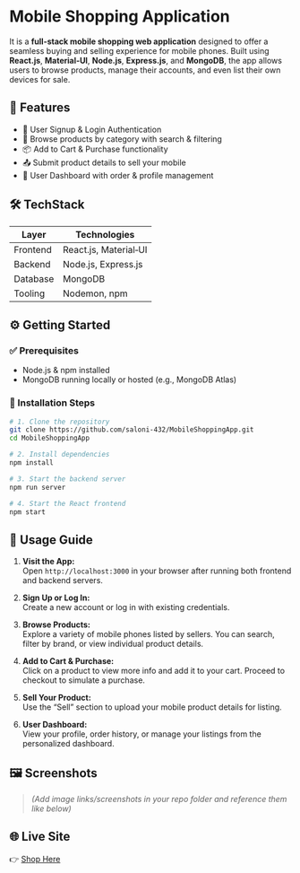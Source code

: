 # Mobile Shopping Application

It is a **full-stack mobile shopping web application** designed to offer a seamless buying and selling experience for mobile phones. Built using **React.js**, **Material‑UI**, **Node.js**, **Express.js**, and **MongoDB**, the app allows users to browse products, manage their accounts, and even list their own devices for sale.

## 🚀 Features

- 🔐 User Signup & Login Authentication  
- 🛒 Browse products by category with search & filtering  
- 📦 Add to Cart & Purchase functionality  
- 📤 Submit product details to sell your mobile  
- 👤 User Dashboard with order & profile management  

## 🛠️ TechStack

| Layer         | Technologies                        |
|---------------|-------------------------------------|
| Frontend      | React.js, Material‑UI               |
| Backend       | Node.js, Express.js                 |
| Database      | MongoDB                             |
| Tooling       | Nodemon, npm                        |

## ⚙️ Getting Started

### ✅ Prerequisites

- Node.js & npm installed  
- MongoDB running locally or hosted (e.g., MongoDB Atlas)

### 🔧 Installation Steps

```bash
# 1. Clone the repository
git clone https://github.com/saloni-432/MobileShoppingApp.git
cd MobileShoppingApp

# 2. Install dependencies
npm install

# 3. Start the backend server
npm run server

# 4. Start the React frontend
npm start
```

## 🧭 Usage Guide

1. **Visit the App:**  
   Open `http://localhost:3000` in your browser after running both frontend and backend servers.

2. **Sign Up or Log In:**  
   Create a new account or log in with existing credentials.

3. **Browse Products:**  
   Explore a variety of mobile phones listed by sellers. You can search, filter by brand, or view individual product details.

4. **Add to Cart & Purchase:**  
   Click on a product to view more info and add it to your cart. Proceed to checkout to simulate a purchase.

5. **Sell Your Product:**  
   Use the “Sell” section to upload your mobile product details for listing.

6. **User Dashboard:**  
   View your profile, order history, or manage your listings from the personalized dashboard.

## 🖼️ Screenshots

> *(Add image links/screenshots in your repo folder and reference them like below)*

## 🌐 Live Site

👉 [Shop Here]()
